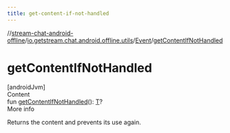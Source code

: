 ```yaml
---
title: get-content-if-not-handled
---
```

//[stream-chat-android-offline](../../../index.md)/[io.getstream.chat.android.offline.utils](../index.md)/[Event](index.md)/[getContentIfNotHandled](getContentIfNotHandled.md)



# getContentIfNotHandled  
[androidJvm]  
Content  
fun [getContentIfNotHandled](getContentIfNotHandled.md)(): [T](index.md)?  
More info  


Returns the content and prevents its use again.

  



